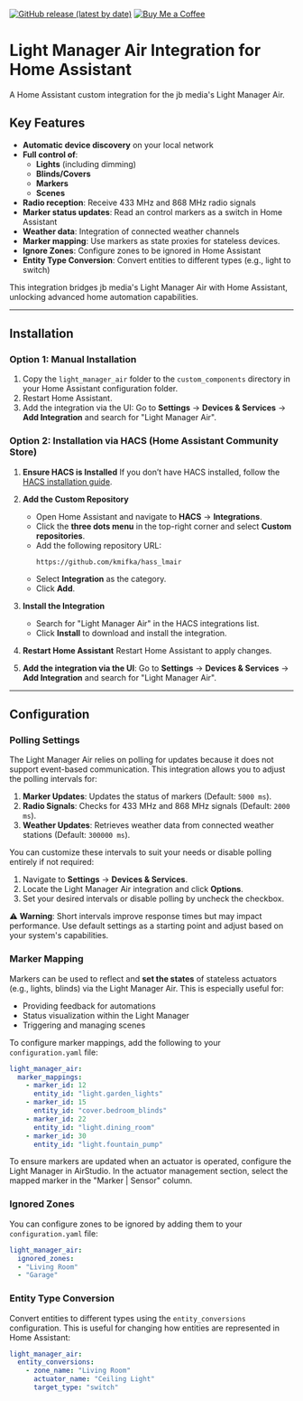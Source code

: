 [![GitHub release (latest by date)](https://img.shields.io/github/v/release/kmifka/hass_lmair)](https://github.com/kmifka/hass_lmair/releases/latest)
[![Buy Me a Coffee](https://img.shields.io/badge/Buy%20Me%20a%20Coffee-FFDD00?style=flat&logo=buy-me-a-coffee&logoColor=black)](https://buymeacoffee.com/kmifka)

# Light Manager Air Integration for Home Assistant

A Home Assistant custom integration for the jb media's Light Manager Air.

## Key Features

- **Automatic device discovery** on your local network
- **Full control of**:
  - **Lights** (including dimming)
  - **Blinds/Covers**
  - **Markers**
  - **Scenes**
- **Radio reception**: Receive 433 MHz and 868 MHz radio signals
- **Marker status updates**: Read an control markers as a switch in Home Assistant
- **Weather data**: Integration of connected weather channels
- **Marker mapping**: Use markers as state proxies for stateless devices.
- **Ignore Zones**: Configure zones to be ignored in Home Assistant
- **Entity Type Conversion**: Convert entities to different types (e.g., light to switch)

This integration bridges jb media's Light Manager Air with Home Assistant, unlocking advanced home automation capabilities.

---

## Installation

### Option 1: Manual Installation

1. Copy the `light_manager_air` folder to the `custom_components` directory in your Home Assistant configuration folder.
2. Restart Home Assistant.
3. Add the integration via the UI:
   Go to **Settings** → **Devices & Services** → **Add Integration** and search for "Light Manager Air".

### Option 2: Installation via HACS (Home Assistant Community Store)

1. **Ensure HACS is Installed**
   If you don’t have HACS installed, follow the [HACS installation guide](https://hacs.xyz/docs/use/).

2. **Add the Custom Repository**
   - Open Home Assistant and navigate to **HACS** → **Integrations**.
   - Click the **three dots menu** in the top-right corner and select **Custom repositories**.
   - Add the following repository URL:
     ```
     https://github.com/kmifka/hass_lmair
     ```
   - Select **Integration** as the category.
   - Click **Add**.

3. **Install the Integration**
   - Search for "Light Manager Air" in the HACS integrations list.
   - Click **Install** to download and install the integration.

4. **Restart Home Assistant**
   Restart Home Assistant to apply changes.

5. **Add the integration via the UI**:
   Go to **Settings** → **Devices & Services** → **Add Integration** and search for "Light Manager Air".

---

## Configuration

### Polling Settings

The Light Manager Air relies on polling for updates because it does not support event-based communication. This integration allows you to adjust the polling intervals for:

1. **Marker Updates**: Updates the status of markers (Default: `5000 ms`).
2. **Radio Signals**: Checks for 433 MHz and 868 MHz signals (Default: `2000 ms`).
3. **Weather Updates**: Retrieves weather data from connected weather stations (Default: `300000 ms`).

You can customize these intervals to suit your needs or disable polling entirely if not required:

1. Navigate to **Settings** → **Devices & Services**.
2. Locate the Light Manager Air integration and click **Options**.
3. Set your desired intervals or disable polling by uncheck the checkbox.

⚠️ **Warning**: Short intervals improve response times but may impact performance. Use default settings as a starting point and adjust based on your system's capabilities.

### Marker Mapping

Markers can be used to reflect and **set the states** of stateless actuators (e.g., lights, blinds) via the Light Manager Air. This is especially useful for:

- Providing feedback for automations
- Status visualization within the Light Manager
- Triggering and managing scenes

To configure marker mappings, add the following to your `configuration.yaml` file:
```yaml
light_manager_air:
  marker_mappings:
    - marker_id: 12
      entity_id: "light.garden_lights"
    - marker_id: 15
      entity_id: "cover.bedroom_blinds"
    - marker_id: 22
      entity_id: "light.dining_room"
    - marker_id: 30
      entity_id: "light.fountain_pump"
```

To ensure markers are updated when an actuator is operated, configure the Light Manager in AirStudio. In the actuator management section, select the mapped marker in the "Marker | Sensor" column.

### Ignored Zones

You can configure zones to be ignored by adding them to your `configuration.yaml` file:

```yaml
light_manager_air:
  ignored_zones:
  - "Living Room"
  - "Garage"
```

### Entity Type Conversion

Convert entities to different types using the `entity_conversions` configuration. This is useful for changing how entities are represented in Home Assistant:

```yaml
light_manager_air:
  entity_conversions:
    - zone_name: "Living Room"
      actuator_name: "Ceiling Light"
      target_type: "switch"
```